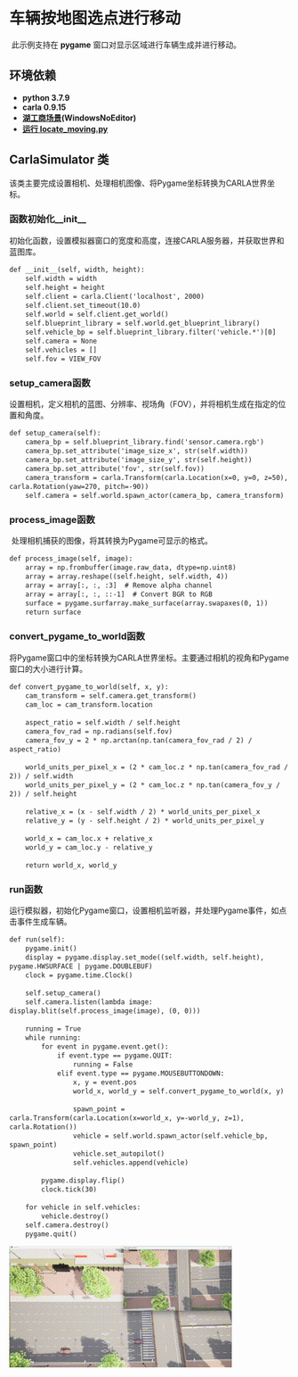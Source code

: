 # 车辆按地图选点进行移动

​	此示例支持在 **pygame** 窗口对显示区域进行车辆生成并进行移动。

## **环境依赖**

- **python 3.7.9**
- **carla 0.9.15**
- **[湖工商场景](https://pan.baidu.com/s/15T1hGoWJ70tVmsTX7-zcSw?pwd=hutb )(WindowsNoEditor)**
- **[运行 locate_moving.py](../src/course/lacate_moving.py)**



## CarlaSimulator 类

​	该类主要完成设置相机、处理相机图像、将Pygame坐标转换为CARLA世界坐标。



### 函数初始化__init__

​	初始化函数，设置模拟器窗口的宽度和高度，连接CARLA服务器，并获取世界和蓝图库。

```
def __init__(self, width, height):
    self.width = width
    self.height = height
    self.client = carla.Client('localhost', 2000)
    self.client.set_timeout(10.0)
    self.world = self.client.get_world()
    self.blueprint_library = self.world.get_blueprint_library()
    self.vehicle_bp = self.blueprint_library.filter('vehicle.*')[0]
    self.camera = None
    self.vehicles = []
    self.fov = VIEW_FOV

```

### setup_camera函数

​	设置相机，定义相机的蓝图、分辨率、视场角（FOV），并将相机生成在指定的位置和角度。

```
def setup_camera(self):
    camera_bp = self.blueprint_library.find('sensor.camera.rgb')
    camera_bp.set_attribute('image_size_x', str(self.width))
    camera_bp.set_attribute('image_size_y', str(self.height))
    camera_bp.set_attribute('fov', str(self.fov))
    camera_transform = carla.Transform(carla.Location(x=0, y=0, z=50), carla.Rotation(yaw=270, pitch=-90))
    self.camera = self.world.spawn_actor(camera_bp, camera_transform)

```

### process_image函数

​	处理相机捕获的图像，将其转换为Pygame可显示的格式。

```
def process_image(self, image):
    array = np.frombuffer(image.raw_data, dtype=np.uint8)
    array = array.reshape((self.height, self.width, 4))
    array = array[:, :, :3]  # Remove alpha channel
    array = array[:, :, ::-1]  # Convert BGR to RGB
    surface = pygame.surfarray.make_surface(array.swapaxes(0, 1))
    return surface

```

### convert_pygame_to_world函数

​	将Pygame窗口中的坐标转换为CARLA世界坐标。主要通过相机的视角和Pygame窗口的大小进行计算。

```
def convert_pygame_to_world(self, x, y):
    cam_transform = self.camera.get_transform()
    cam_loc = cam_transform.location

    aspect_ratio = self.width / self.height
    camera_fov_rad = np.radians(self.fov)
    camera_fov_y = 2 * np.arctan(np.tan(camera_fov_rad / 2) / aspect_ratio)

    world_units_per_pixel_x = (2 * cam_loc.z * np.tan(camera_fov_rad / 2)) / self.width
    world_units_per_pixel_y = (2 * cam_loc.z * np.tan(camera_fov_y / 2)) / self.height

    relative_x = (x - self.width / 2) * world_units_per_pixel_x
    relative_y = (y - self.height / 2) * world_units_per_pixel_y

    world_x = cam_loc.x + relative_x
    world_y = cam_loc.y - relative_y

    return world_x, world_y

```

### run函数

​	运行模拟器，初始化Pygame窗口，设置相机监听器，并处理Pygame事件，如点击事件生成车辆。

```
def run(self):
    pygame.init()
    display = pygame.display.set_mode((self.width, self.height), pygame.HWSURFACE | pygame.DOUBLEBUF)
    clock = pygame.time.Clock()

    self.setup_camera()
    self.camera.listen(lambda image: display.blit(self.process_image(image), (0, 0)))

    running = True
    while running:
        for event in pygame.event.get():
            if event.type == pygame.QUIT:
                running = False
            elif event.type == pygame.MOUSEBUTTONDOWN:
                x, y = event.pos
                world_x, world_y = self.convert_pygame_to_world(x, y)

                spawn_point = carla.Transform(carla.Location(x=world_x, y=-world_y, z=1), carla.Rotation())
                vehicle = self.world.spawn_actor(self.vehicle_bp, spawn_point)
                vehicle.set_autopilot()
                self.vehicles.append(vehicle)

        pygame.display.flip()
        clock.tick(30)

    for vehicle in self.vehicles:
        vehicle.destroy()
    self.camera.destroy()
    pygame.quit()

```



![](../img/traffic_course_img/locate_moving.gif)





